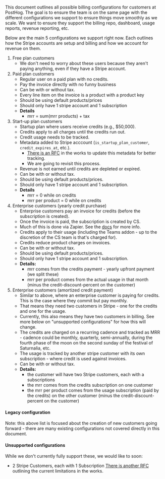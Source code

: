 This document outlines all possible billing configurations for customers at PostHog. The goal is to ensure the team is on the same page with the different configurations we support to ensure things move smoothly as we scale. We want to ensure they support the billing repo, dashboard, usage reports, revenue reporting, etc.

Below are the main 5 configurations we support right now. Each outlines how the Stripe accounts are setup and billing and how we account for revenue on them. 

1. Free plan customers
   - We don't need to worry about these users because they aren't paying anything, even if they have a Stripe account.
2. Paid plan customers
   - Regular user on a paid plan with no credits.
   - Pay the invoice directly with no funny business
   - Can be with or without tax.
   - Every line item on the invoice is a product with a product key
   - Should be using default products/prices
   - Should only have 1 stripe account and 1 subscription
   - **Details**
     - mrr = sum(mrr products) + tax
3. Start-up plan customers
   - Startup plan where users receive credits (e.g., $50,000).
   - Credits apply to all charges until the credits run out.
   - Credit usage needs to be tracked.
   - Metadata added to Stripe acccount (`is_startup_plan_customer`, `credit_expires_at`, etc.).
     - [There is an RFC](https://github.com/PostHog/product-internal/pull/610) in the works to update this metadata for better tracking.
     - We are going to revisit this process.
   - Revenue is not earned until credits are depleted or expired.
   - Can be with or without tax.
   - Should be using default products/prices.
   - Should only have 1 stripe account and 1 subscription.
   - **Details**
     - mrr = 0 while on credits
     - mrr per product = 0 while on credits
4. Enterprise customers (yearly credit purchase)
   - Enterprise customers pay an invoice for credits (before the subscription is created).
   - Once the invoice is paid, the subscription is created by CS.
   - Much of this is done via Zapier. See the [docs](https://posthog.com/handbook/growth/sales/billing) for more info.
   - Credits apply to their usage (including the Teams addon - up to the discretion of the CS team is that's charged for).
   - Credits reduce product charges on invoices.
   - Can be with or without tax.
   - Should be using default products/prices.
   - Should only have 1 stripe account and 1 subscription.
   - **Details:**
     - mrr comes from the credits payment - yearly upfront payment (we split these)
     - mrr per product comes from the actual usage in that month (minus the credit-discount-percent on the customer)
5. Enterprise customers (amortized credit payment)
   - Similar to above, where an enterprise customer is paying for credits. This is the case where they commit but pay monthly.
   - That means they need two customers in Stripe - one for the credits and one for the usage.
   - Currently, this also means they have two customers in billing. See more below on "unsupported configurations" for how this will change. 
   - The credits are charged on a recurring cadence and tracked as MRR - cadence could be monthly, quarterly, semi-annually, during the fourth phase of the moon on the second sunday of the festival of Saturnalia, etc.
   - The usage is tracked by another stripe customer with its own subscription - where credit is used against invoices.
   - Can be with or without tax.
   - **Details:**
     - the customer will have two Stripe customers, each with a subscriptions
     - the mrr comes from the credits subscription on one customer
     - the mrr per product comes from the usage subscription (paid by the credits) on the other customer (minus the credit-discount-percent on the customer)

#### Legacy configuration
Note: this above list is focused about the creation of new customers going forward - there are many existing configurations not covered directly in this document.

#### Unsupported configurations
While we don't currently fully support these, we would like to soon:
- 2 Stripe Customers, each with 1 Subscription [There is another RFC](https://github.com/PostHog/product-internal/pull/604) outlining the current limitations in the works.